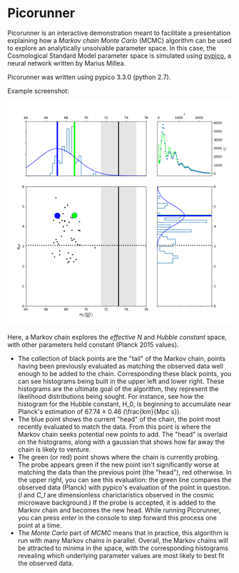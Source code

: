 # Picorunner

Picorunner is an interactive demonstration meant to facilitate a presentation explaining how a *Markov chain Monte Carlo* (MCMC) algorithm can be used to explore an analytically unsolvable parameter space. In this case, the Cosmological Standard Model parameter space is simulated using [pypico](https://github.com/marius311/pypico), a neural network written by Marius Millea. 

Picorunner was written using pypico 3.3.0 (python 2.7). 

Example screenshot: 

![Picorunner example screenshot](picorunnerscreenshot.png)

Here, a Markov chain explores the *effective N* and *Hubble constant* space, with other parameters held constant (Planck 2015 values). 

* The collection of black points are the "tail" of the Markov chain, points having been previously evaluated as matching the observed data well enough to be added to the chain. Corresponding these black points, you can see histograms being built in the upper left and lower right. These histograms are the ultimate goal of the algorithm, they represent the likelihood distributions being sought. For instance, see how the histogram for the Hubble constant, H_0, is beginning to accumulate near Planck's estimation of 67.74 ± 0.46 (\frac{km}{Mpc s}).
* The blue point shows the current "head" of the chain, the point most recently evaluated to match the data. From this point is where the Markov chain seeks potential new points to add. The "head" is overlaid on the histograms, along with a gaussian that shows how far away the chain is likely to venture. 
* The green (or red) point shows where the chain is currently probing. The probe appears green if the new point isn't significantly worse at matching the data than the previous point (the "head"), red otherwise. In the upper right, you can see this evaluation: the green line compares the observed data (Planck) with pypico's evaluation of the point in question. (*l* and *C_l* are dimensionless charictaristics observed in the cosmic microwave background.) If the probe is accepted, it is added to the Markov chain and becomes the new head. While running Picorunner, you can press *enter* in the console to step forward this process one point at a time. 
* The *Monte Carlo* part of *MCMC* means that in practice, this algorithm is run with many Markov chains in parallel. Overall, the Markov chains will be attracted to minima in the space, with the corresponding histograms revealing which underlying parameter values are most likely to best fit the observed data. 
